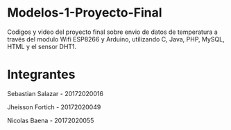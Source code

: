 # Modelos-1-Proyecto-Final
Codigos y video del proyecto final sobre envio de datos de temperatura a través del modulo Wifi ESP8266 y Arduino, utilizando C, Java, PHP, MySQL, HTML y el sensor DHT1.

# Integrantes
Sebastian Salazar - 20172020016

Jheisson Fortich - 20172020049

Nicolas Baena - 20172020055
